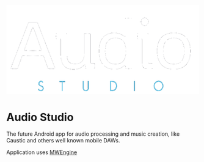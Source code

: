 
<p align="center">
  <img src="app/src/main/res/mipmap-mdpi/back.png">
</p>

# Audio Studio

The future Android app for audio processing and music creation, like Caustic and others well known mobile DAWs. 

Application uses [MWEngine](https://github.com/igorski/MWEngine "MWEngine Source")
